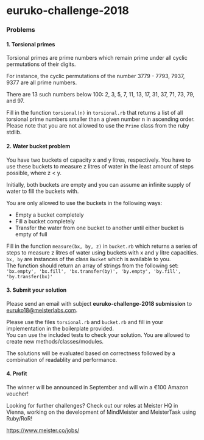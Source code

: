 # euruko-challenge-2018

### Problems

#### 1. Torsional primes
Torsional primes are prime numbers which remain prime under all cyclic permutations of their digits.

For instance, the cyclic permutations of the number 3779 - 7793, 7937, 9377 are all prime numbers.

There are 13 such numbers below 100: 2, 3, 5, 7, 11, 13, 17, 31, 37, 71, 73, 79, and 97.

Fill in the function `torsional(n)` in `torsional.rb` that returns a list of all torsional prime numbers smaller than a given number n in ascending order.  
Please note that you are not allowed to use the `Prime` class from the ruby stdlib.

#### 2. Water bucket problem
You have two buckets of capacity x and y litres, respectively. You have to use these buckets to measure z litres of water in the least amount of steps possible, where z < y.

Initially, both buckets are empty and you can assume an infinite supply of water to fill the buckets with.

You are only allowed to use the buckets in the following ways:
* Empty a bucket completely
* Fill a bucket completely
* Transfer the water from one bucket to another until either bucket is empty of full

Fill in the function `measure(bx, by, z)` in `bucket.rb` which returns a series of steps to measure z litres of water using buckets with x and y litre capacities.  
`bx, by` are instances of the class `Bucket` which is available to you.  
The function should return an array of strings from the following set:
```'bx.empty', 'bx.fill', 'bx.transfer(by)', 'by.empty', 'by.fill', 'by.transfer(bx)'```

#### 3. Submit your solution
Please send an email with subject **euruko-challenge-2018 submission** to euruko18@meisterlabs.com.

Please use the files `torsional.rb` and `bucket.rb` and fill in your implementation in the boilerplate provided.  
You can use the included tests to check your solution.
You are allowed to create new methods/classes/modules.

The solutions will be evaluated based on correctness followed by a combination of readablity and performance.

#### 4. Profit
The winner will be announced in September and will win a €100 Amazon voucher!

Looking for further challenges? Check out our roles at Meister HQ in Vienna, working on the development of MindMeister and MeisterTask using Ruby/RoR!

https://www.meister.co/jobs/

